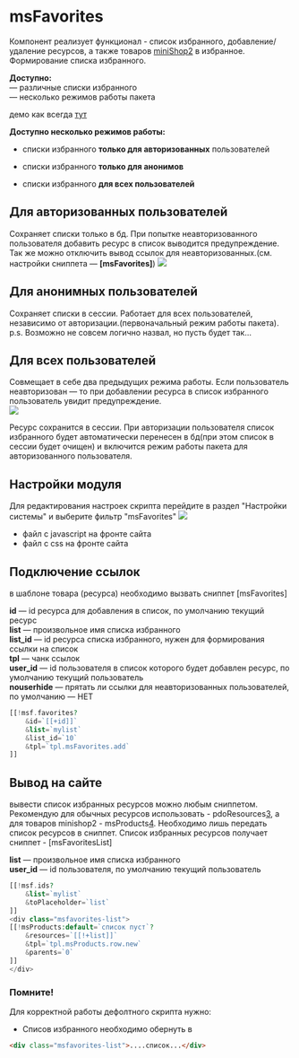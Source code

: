 # msFavorites

Компонент реализует функционал - список избранного, добавление/удаление ресурсов, а также товаров [miniShop2][1] в избранное. Формирование списка избранного.

**Доступно:**  
 — различные списки избранного  
 — несколько режимов работы пакета  

демо как всегда [тут][2]

**Доступно несколько режимов работы:**  

- списки избранного **только для авторизованных** пользователей

- списки избранного **только для анонимов**

- списки избранного **для всех пользователей**

## Для авторизованных пользователей

 Сохраняет списки только в бд. При попытке неавторизованного пользователя добавить ресурс в список выводится предупреждение. Так же можно отключить вывод ссылок для неавторизованных.(см. настройки сниппета — **[msFavorites]**)
[![](https://file.modx.pro/files/c/0/8/c089179e1fdaa48146a54803d7b3a2c6s.jpg)](https://file.modx.pro/files/c/0/8/c089179e1fdaa48146a54803d7b3a2c6.png)

## Для анонимных пользователей

 Сохраняет списки в сессии. Работает для всех пользователей, независимо от авторизации.(первоначальный режим работы пакета).
 p.s. Возможно не совсем логично назвал, но пусть будет так…  

## Для всех пользователей

 Совмещает в себе два предыдущих режима работы.
 Если пользователь неавторизован — то при добавлении ресурса в список избранного пользователь увидит предупреждение.  
[![](https://file.modx.pro/files/a/c/b/acbd317a816f3a91c81c028093d9155ds.jpg)](https://file.modx.pro/files/a/c/b/acbd317a816f3a91c81c028093d9155d.png)

 Ресурс сохранится в сессии. При авторизации пользователя список избранного будет автоматически перенесен в бд(при этом список в сессии будет очищен) и включится режим работы пакета для авторизованного пользователя.

## Настройки модуля

Для редактирования настроек скрипта перейдите в раздел "Настройки системы" и выберите фильтр "msFavorites"
[![](https://file.modx.pro/files/6/d/1/6d1800f59886e72afa3b510970fafd97s.jpg)](https://file.modx.pro/files/6/d/1/6d1800f59886e72afa3b510970fafd97.png)

- файл c javascript на фронте сайта
- файл c css на фронте сайта

## Подключение ссылок

в шаблоне товара (ресурса) необходимо вызвать сниппет [msFavorites]

**id** — id ресурса для добавления в список, по умолчанию текущий ресурс  
**list** — произвольное имя списка избранного  
**list_id** — id ресурса списка избранного, нужен для формирования ссылки на список  
**tpl** — чанк ссылок  
**user_id** — id пользователя в список которого будет добавлен ресурс, по умолчанию текущий пользователь  
**nouserhide** — прятать ли ссылки для неавторизованных пользователей, по умолчанию — НЕТ  

```php
[[!msf.favorites?
    &id=`[[+id]]`
    &list=`mylist`
    &list_id=`10`
    &tpl=`tpl.msFavorites.add`
]]
```

## Вывод на сайте

вывести список избранных ресурсов можно любым сниппетом. Рекомендую для обычных ресурсов использовать - pdoResources[3], а для товаров minishop2 - msProducts[4]. Необходимо лишь передать список ресурсов в сниппет.
Список избранных ресурсов получает сниппет - [msFavoritesList]

**list** — произвольное имя списка избранного  
**user_id** — id пользователя, по умолчанию текущий пользователь

```php
[[!msf.ids?
    &list=`mylist`
    &toPlaceholder=`list`
]]
<div class="msfavorites-list">
[[!msProducts:default=`список пуст`?
    &resources=`[[!+list]]`
    &tpl=`tpl.msProducts.row.new`
    &parents=`0`
]]
</div>
```

### Помните!

Для корректной работы дефолтного скрипта нужно:

- Списов избранного необходимо обернуть в

```html
<div class="msfavorites-list">....список...</div>
```

[1]: /ru/01_Компоненты/02_miniShop2/
[2]: http://demo.vgrish.ru/
[3]: /ru/01_Компоненты/01_pdoTools/01_Сниппеты/01_pdoResources.md
[4]: /ru/01_Компоненты/02_miniShop2/02_Сниппеты/01_msProducts.md
